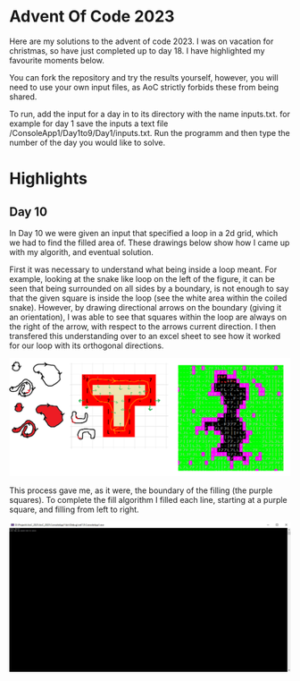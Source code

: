 # Advent Of Code 2023
Here are my solutions to the advent of code 2023. I was on vacation for christmas, so have just completed up to day 18. I have highlighted my favourite moments below.

You can fork the repository and try the results yourself, however, you will need to use your own input files, as AoC strictly forbids these from being shared.

To run, add the input for a day in to its directory with the name inputs.txt. for example for day 1 save the inputs a text file /ConsoleApp1/Day1to9/Day1/inputs.txt. Run the programm and then type the number of the day you would like to solve.

# Highlights

## Day 10
In Day 10 we were given an input that specified a loop in a 2d grid, which we had to find the filled area of. These drawings below show how I came up with my algorith, and eventual solution.

First it was necessary to understand what being inside a loop meant. For example, looking at the snake like loop on the left of the figure, it can be seen that being surrounded on all sides by a boundary, is not enough to say that the given square is inside the loop (see the white area within the coiled snake).
However, by drawing directional arrows on the boundary (giving it an orientation), I was able to see that squares within the loop are always on the right of the arrow, with respect to the arrows current direction.
I then transfered this understanding over to an excel sheet to see how it worked for our loop with its orthogonal directions.

![image](./day10.png)

This process gave me, as it were, the boundary of the filling (the purple squares).
To complete the fill algorithm I filled each line, starting at a purple square, and filling from left to right.

![image](./day10.gif)
